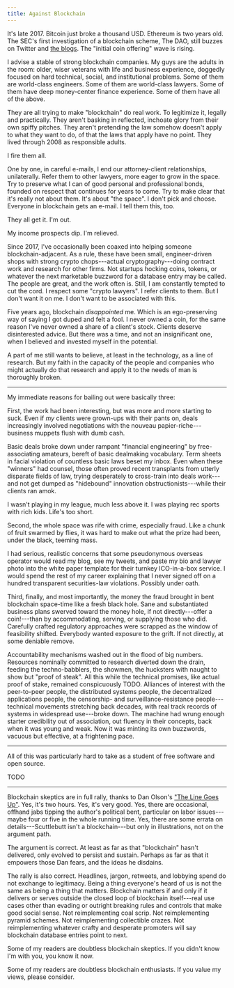 ```yaml
---
title: Against Blockchain
---
```


It's late 2017.  Bitcoin just broke a thousand USD.  Ethereum is two years old.  The SEC's first investigation of a blockchain scheme, The DAO, still buzzes on Twitter and [the blogs](https://writing.kemitchell.com/2017/07/25/DAO-Report-of-Investigation.html).  The "initial coin offering" wave is rising.

I advise a stable of strong blockchain companies.  My guys are the adults in the room: older, wiser veterans with life and business experience, doggedly focused on hard technical, social, and institutional problems.  Some of them are world-class engineers.  Some of them are world-class lawyers.  Some of them have deep money-center finance experience.  Some of them have all of the above.

They are all trying to make "blockchain" do real work.  To legitimize it, legally and practically.  They aren't basking in reflected, inchoate glory from their own spiffy pitches.  They aren't pretending the law somehow doesn't apply to what they want to do, of that the laws that apply have no point.  They lived through 2008 as responsible adults.

I fire them all.

One by one, in careful e-mails, I end our attorney-client relationships, unilaterally.  Refer them to other lawyers, more eager to grow in the space.  Try to preserve what I can of good personal and professional bonds, founded on respect that continues for years to come.  Try to make clear that it's really not about them.  It's about "the space".  I don't pick and choose.  Everyone in blockchain gets an e-mail.  I tell them this, too.

They all get it.  I'm out.

My income prospects dip.  I'm relieved.

Since 2017, I've occasionally been coaxed into helping someone blockchain-adjacent.  As a rule, these have been small, engineer-driven shops with strong crypto chops---actual cryptography---doing contract work and research for other firms.  Not startups hocking coins, tokens, or whatever the next marketable buzzword for a database entry may be called.  The people are great, and the work often is.  Still, I am constantly tempted to cut the cord.  I respect some "crypto lawyers".  I refer clients to them.  But I don't want it on me.  I don't want to be associated with this.

Five years ago, blockchain _disappointed_ me.  Which is an ego-preserving way of saying I got duped and felt a fool.  I never owned a coin, for the same reason I've never owned a share of a client's stock.  Clients deserve disinterested advice.  But there was a time, and not an insignificant one, when I believed and invested myself in the potential.

A part of me still wants to believe, at least in the technology, as a line of research.  But my faith in the capacity of the people and companies who might actually do that research and apply it to the needs of man is thoroughly broken.

---

My immediate reasons for bailing out were basically three:

First, the work had been interesting, but was more and more starting to suck.  Even if _my_ clients were grown-ups with their pants on, deals increasingly involved negotiations with the nouveau papier-riche---business muppets flush with dumb cash.

Basic deals broke down under rampant "financial engineering" by free-associating amateurs, bereft of basic dealmaking vocabulary.  Term sheets in facial violation of countless basic laws beset my inbox.  Even when these "winners" had counsel, those often proved recent transplants from utterly disparate fields of law, trying desperately to cross-train into deals work---and not get dumped as "hidebound" innovation obstructionists---while their clients ran amok.

I wasn't playing in my league, much less above it.  I was playing rec sports with rich kids.  Life's too short.

Second, the whole space was rife with crime, especially fraud.  Like a chunk of fruit swarmed by flies, it was hard to make out what the prize had been, under the black, teeming mass.

I had serious, realistic concerns that some pseudonymous overseas operator would read my blog, see my tweets, and paste my bio and lawyer photo into the white paper template for their turnkey ICO-in-a-box service.  I would spend the rest of my career explaining that I never signed off on a hundred transparent securities-law violations.  Possibly under oath.

Third, finally, and most importantly, the money the fraud brought in bent blockchain space-time like a fresh black hole.  Sane and substantiated business plans swerved toward the money hole, if not directly---offer a coin!---than by accommodating, serving, or supplying those who did.  Carefully crafted regulatory approaches were scrapped as the window of feasibility shifted.  Everybody wanted exposure to the grift.  If not directly, at some deniable remove.

Accountability mechanisms washed out in the flood of big numbers.  Resources nominally committed to research diverted down the drain, feeding the techno-babblers, the showmen, the hucksters with naught to show but "proof of steak".  All this while the technical promises, like actual proof of stake, remained conspicuously TODO.  Alliances of interest with the peer-to-peer people, the distributed systems people, the decentralized applications people, the censorship- and surveillance-resistance people---technical movements stretching back decades, with real track records of systems in widespread use---broke down.  The machine had wrung enough starter credibility out of association, out fluency in their concepts, back when it was young and weak.  Now it was minting its own buzzwords, vacuous but effective, at a frightening pace.

---

All of this was particularly hard to take as a student of free software and open source.

TODO

---

Blockchain skeptics are in full rally, thanks to Dan Olson's ["The Line Goes Up"](https://www.youtube.com/watch?v=YQ_xWvX1n9g).  Yes, it's two hours.  Yes, it's very good.  Yes, there are occasional, offhand jabs tipping the author's political bent, particular on labor issues---maybe four or five in the whole running time.  Yes, there are some errata on details---Scuttlebutt isn't a blockchain---but only in illustrations, not on the argument path.

The argument is correct.  At least as far as that "blockchain" hasn't delivered, only evolved to persist and sustain.  Perhaps as far as that it empowers those Dan fears, and the ideas he disdains.

The rally is also correct.  Headlines, jargon, retweets, and lobbying spend do not exchange to legitimacy.  Being a thing everyone's heard of us is not the same as being a thing that matters.  Blockchain matters if and only if it delivers or serves outside the closed loop of blockchain itself---real use cases other than evading or outright breaking rules and controls that make good social sense.  Not reimplementing coal scrip.  Not reimplementing pyramid schemes.  Not reimplementing collectible crazes.  Not reimplementing whatever crafty and desperate promoters will say blockchain database entries point to next.

Some of my readers are doubtless blockchain skeptics.  If you didn't know I'm with you, you know it now.

Some of my readers are doubtless blockchain enthusiasts.  If you value my views, please consider.
